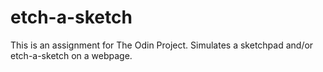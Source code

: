 # etch-a-sketch
This is an assignment for The Odin Project. Simulates a sketchpad and/or etch-a-sketch on a webpage.